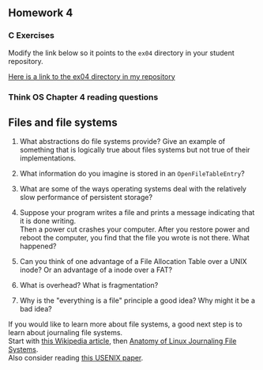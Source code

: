 ## Homework 4

### C Exercises

Modify the link below so it points to the `ex04` directory in your
student repository.

[Here is a link to the ex04 directory in my repository](https://github.com/phuston/ExercisesInC/tree/master/exercises/ex02.5)

### Think OS Chapter 4 reading questions

## Files and file systems

1) What abstractions do file systems provide?  Give an example of something that is logically 
true about files systems but not true of their implementations.

2) What information do you imagine is stored in an `OpenFileTableEntry`?

3) What are some of the ways operating systems deal with the relatively slow performance of persistent storage?

4) Suppose your program writes a file and prints a message indicating that it is done writing.  
Then a power cut crashes your computer.  After you restore power and reboot the computer, you find that the 
file you wrote is not there.  What happened?

5) Can you think of one advantage of a File Allocation Table over a UNIX inode?  Or an advantage of a inode over a FAT?

6) What is overhead?  What is fragmentation?

7) Why is the "everything is a file" principle a good idea?  Why might it be a bad idea?

If you would like to learn more about file systems, a good next step is to learn about journaling file systems.  
Start with [this Wikipedia article](https://en.wikipedia.org/wiki/Journaling_file_system), then 
[Anatomy of Linux Journaling File Systems](http://www.ibm.com/developerworks/library/l-journaling-filesystems/index.html).  
Also consider reading [this USENIX paper](https://www.usenix.org/legacy/event/usenix05/tech/general/full_papers/prabhakaran/prabhakaran.pdf).



